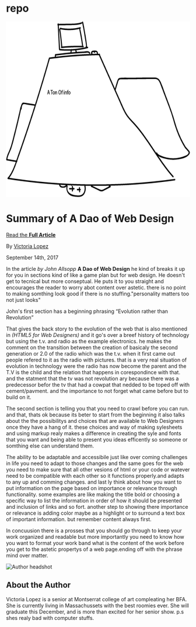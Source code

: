 # repo
<html>
<head>
   <meta charset="utf-8">
   <link rel="stylesheet" href="css/main.css">
   <title>Dao of web Design / Summary</title>
   <meta name="author" content="Victoria Lopez">
</head>
<img src="img/victoria-hero-image2.png" width="960" height="480" alt="victoria-hero-image2 .png">
<body>
<h1>Summary of A Dao of Web Design</h1>

<p><a href="https://alistapart.com/article/dao">Read the <strong>Full Article</a></strong></p>

<p>By <a class="fragment" href="#victoria-lopez">Victoria Lopez</a></p>

<p><time datetime="2017-09-10">September 14th, 2017</time></p> <p>In the article <em>by John Allsopp</em> <b>A Dao of Web Design</b> he kind of breaks it up for you in sections kind of like a game plan but for web design. He doesn't get to tecnical but more conseptual. He puts it to you straight and encourages the reader to worry abot content over astetic. there is no point to making somthing look good if there is no stuffing."personality matters too not just looks"</p>

<p>John's first section has a beginning phrasing  <q>Evolution rather than Revolution</p>That gives the back story to the evolution of the web that is also mentioned in <i>(HTML5 for Web Designers)</i> and it go's over a breef history of technology but using the t.v. and radio as the example electronics. he makes the comment on the transition between the creation of basicaly the second generation or 2.0 of the radio which was the t.v. when it first came out people refered to it as the radio with pictures. that is a very real situation of evolution in technology were the radio has now become the parent and the T.V is the child and the relation that happens in corespondince with that. and the statment that the tv was not revolution ary because there was a predecessor befor the tv that had a cowpat that nedded to be toped off with cement/pavment. and the importance to not forget what came before but to build on it.</p>

<p>The second section is telling you that you need to crawl before you can run. and that, thats ok because its beter to start from the beginning it also talks about the the possibilitys and choices that are available to Web Designers once they have a hang of it. these choices and way of making sylesheets and using markup realy makes a difference in creating the syle and fonts that you want and being able to present you ideas efficently so someone or somthing else can understand them.</p>

<p>The ability to be adaptable and accessibile just like over coming challenges in life you need to adapt to those changes and the same goes for the web you need to make sure that all other vesions of html or your code or watever need to be compatible with each other so it functions properly.and adapts to any up and comming changes. and last ly think about how you want to put information on the page based on importance or relevance through functionality. some examples are like making the title bold or choosing a specific way to list the information in order of how it should be presented and inclusion of links and so fort. another step to showing there importance or relevance is adding color maybe as a highlight or to surround a text box of important information. but remember content always first.</p>

<p>In concuusion there is a prosses that you should go through to keep your work organized and readable but more importantly you need to know how you want to format your work band what is the content of the work before you get to the astetic propertys of a web page.ending off with the phrase mind over matter.</p>

<img src="img/victoria.png" alt="Author headshot">
<h2> <id="victoria-lopez"><a href"fragment">About the Author</a href></h2>

<p>Victoria Lopez is a senior at Montserrat college of art compleating her BFA. She is currently living in Massachussets with the best roomies ever. She will graduate this December, and is more than excited for her senior show. p.s shes realy bad with computer stuffs.</p>

</body>
</html>

